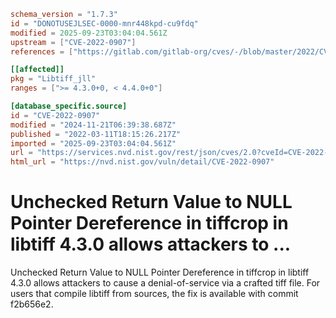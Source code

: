 ```toml
schema_version = "1.7.3"
id = "DONOTUSEJLSEC-0000-mnr448kpd-cu9fdq"
modified = 2025-09-23T03:04:04.561Z
upstream = ["CVE-2022-0907"]
references = ["https://gitlab.com/gitlab-org/cves/-/blob/master/2022/CVE-2022-0907.json", "https://gitlab.com/libtiff/libtiff/-/issues/392", "https://gitlab.com/libtiff/libtiff/-/merge_requests/314", "https://lists.fedoraproject.org/archives/list/package-announce%40lists.fedoraproject.org/message/RNT2GFNRLOMKJ5KXM6JIHKBNBFDVZPD3/", "https://lists.fedoraproject.org/archives/list/package-announce%40lists.fedoraproject.org/message/ZQ4E654ZYUUUQNBKYQFXNK2CV3CPWTM2/", "https://security.gentoo.org/glsa/202210-10", "https://security.netapp.com/advisory/ntap-20220506-0002/", "https://www.debian.org/security/2022/dsa-5108", "https://gitlab.com/gitlab-org/cves/-/blob/master/2022/CVE-2022-0907.json", "https://gitlab.com/libtiff/libtiff/-/issues/392", "https://gitlab.com/libtiff/libtiff/-/merge_requests/314", "https://lists.fedoraproject.org/archives/list/package-announce%40lists.fedoraproject.org/message/RNT2GFNRLOMKJ5KXM6JIHKBNBFDVZPD3/", "https://lists.fedoraproject.org/archives/list/package-announce%40lists.fedoraproject.org/message/ZQ4E654ZYUUUQNBKYQFXNK2CV3CPWTM2/", "https://security.gentoo.org/glsa/202210-10", "https://security.netapp.com/advisory/ntap-20220506-0002/", "https://www.debian.org/security/2022/dsa-5108"]

[[affected]]
pkg = "Libtiff_jll"
ranges = [">= 4.3.0+0, < 4.4.0+0"]

[database_specific.source]
id = "CVE-2022-0907"
modified = "2024-11-21T06:39:38.687Z"
published = "2022-03-11T18:15:26.217Z"
imported = "2025-09-23T03:04:04.561Z"
url = "https://services.nvd.nist.gov/rest/json/cves/2.0?cveId=CVE-2022-0907"
html_url = "https://nvd.nist.gov/vuln/detail/CVE-2022-0907"
```

# Unchecked Return Value to NULL Pointer Dereference in tiffcrop in libtiff 4.3.0 allows attackers to ...

Unchecked Return Value to NULL Pointer Dereference in tiffcrop in libtiff 4.3.0 allows attackers to cause a denial-of-service via a crafted tiff file. For users that compile libtiff from sources, the fix is available with commit f2b656e2.

